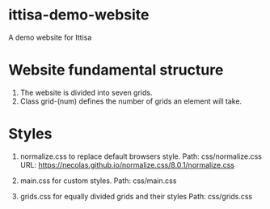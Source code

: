 # ittisa-demo-website

A demo website for Ittisa

# Website fundamental structure

1. The website is divided into seven grids.
2. Class grid-(num) defines the number of grids an element will take.

# Styles

1. normalize.css to replace default browsers style.
   Path: css/normalize.css
   URL: https://necolas.github.io/normalize.css/8.0.1/normalize.css

2. main.css for custom styles.
   Path: css/main.css

3. grids.css for equally divided grids and their styles
   Path: css/grids.css
